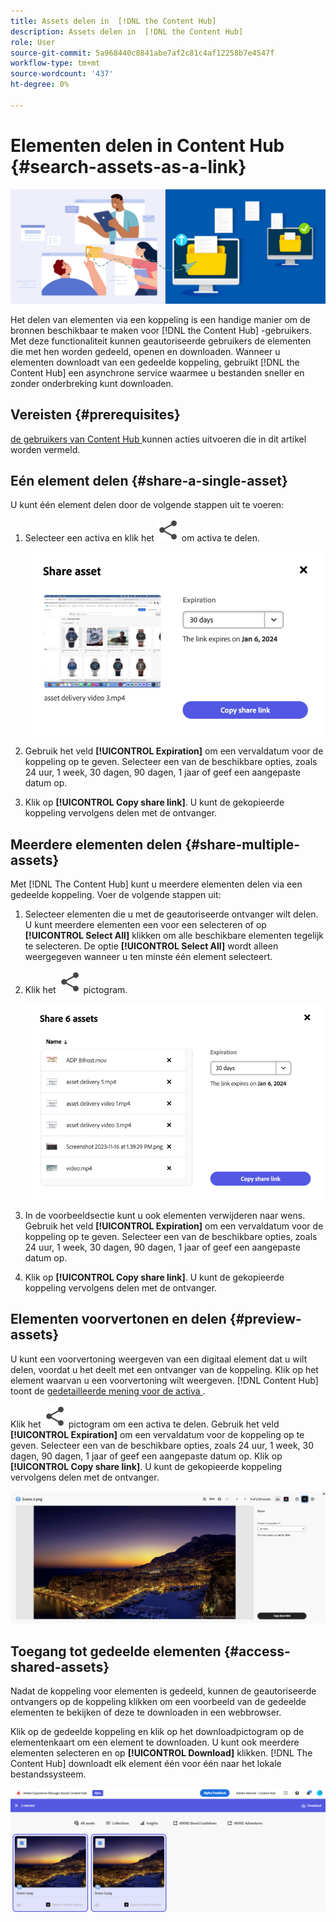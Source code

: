 ```yaml
---
title: Assets delen in  [!DNL the Content Hub]
description: Assets delen in  [!DNL the Content Hub]
role: User
source-git-commit: 5a968440c8841abe7af2c81c4af12258b7e4547f
workflow-type: tm+mt
source-wordcount: '437'
ht-degree: 0%

---
```



# Elementen delen in Content Hub {#search-assets-as-a-link}

![ de bannerbeeld van het Aandeel activa ](assets/share-assets-banner.png)

Het delen van elementen via een koppeling is een handige manier om de bronnen beschikbaar te maken voor [!DNL the Content Hub] -gebruikers. Met deze functionaliteit kunnen geautoriseerde gebruikers de elementen die met hen worden gedeeld, openen en downloaden. Wanneer u elementen downloadt van een gedeelde koppeling, gebruikt [!DNL the Content Hub] een asynchrone service waarmee u bestanden sneller en zonder onderbreking kunt downloaden.

## Vereisten {#prerequisites}

[ de gebruikers van Content Hub ](deploy-content-hub.md#onboard-content-hub-users) kunnen acties uitvoeren die in dit artikel worden vermeld.

## Eén element delen {#share-a-single-asset}

U kunt één element delen door de volgende stappen uit te voeren:

1. Selecteer een activa en klik het ![ pictogram van het aandeel ](assets/share.svg) om activa te delen.

   ![ het Delen van enige activa ](assets/sharing-single-asset.png)

1. Gebruik het veld **[!UICONTROL Expiration]** om een vervaldatum voor de koppeling op te geven. Selecteer een van de beschikbare opties, zoals 24 uur, 1 week, 30 dagen, 90 dagen, 1 jaar of geef een aangepaste datum op.

1. Klik op **[!UICONTROL Copy share link]**. U kunt de gekopieerde koppeling vervolgens delen met de ontvanger.

## Meerdere elementen delen {#share-multiple-assets}

Met [!DNL The Content Hub] kunt u meerdere elementen delen via een gedeelde koppeling. Voer de volgende stappen uit:

1. Selecteer elementen die u met de geautoriseerde ontvanger wilt delen. U kunt meerdere elementen een voor een selecteren of op **[!UICONTROL Select All]** klikken om alle beschikbare elementen tegelijk te selecteren. De optie **[!UICONTROL Select All]** wordt alleen weergegeven wanneer u ten minste één element selecteert.

1. Klik het ![ pictogram van het aandeel ](assets/share.svg) pictogram.

   ![ het Delen van veelvoudige activa ](assets/sharing-multiple-assets.png)

1. In de voorbeeldsectie kunt u ook elementen verwijderen naar wens. Gebruik het veld **[!UICONTROL Expiration]** om een vervaldatum voor de koppeling op te geven. Selecteer een van de beschikbare opties, zoals 24 uur, 1 week, 30 dagen, 90 dagen, 1 jaar of geef een aangepaste datum op.

1. Klik op **[!UICONTROL Copy share link]**. U kunt de gekopieerde koppeling vervolgens delen met de ontvanger.

## Elementen voorvertonen en delen {#preview-assets}

U kunt een voorvertoning weergeven van een digitaal element dat u wilt delen, voordat u het deelt met een ontvanger van de koppeling. Klik op het element waarvan u een voorvertoning wilt weergeven. [!DNL Content Hub] toont de [ gedetailleerde mening voor de activa ](asset-properties-content-hub.md).

Klik het ![ pictogram van het aandeel ](assets/share.svg) pictogram om een activa te delen. Gebruik het veld **[!UICONTROL Expiration]** om een vervaldatum voor de koppeling op te geven. Selecteer een van de beschikbare opties, zoals 24 uur, 1 week, 30 dagen, 90 dagen, 1 jaar of geef een aangepaste datum op. Klik op **[!UICONTROL Copy share link]**. U kunt de gekopieerde koppeling vervolgens delen met de ontvanger.

![ activa van de Voorproef in Content Hub ](assets/preview-assets-content-hub.png)

## Toegang tot gedeelde elementen {#access-shared-assets}

Nadat de koppeling voor elementen is gedeeld, kunnen de geautoriseerde ontvangers op de koppeling klikken om een voorbeeld van de gedeelde elementen te bekijken of deze te downloaden in een webbrowser.

Klik op de gedeelde koppeling en klik op het downloadpictogram op de elementenkaart om een element te downloaden.  U kunt ook meerdere elementen selecteren en op **[!UICONTROL Download]** klikken. <!--You can either download original assets or Original+Renditions of an asset.--> [!DNL The Content Hub] downloadt elk element één voor één naar het lokale bestandssysteem.

![ Toegang Gedeelde Verbindingen ](assets/content-hub-access-shared-links.png)





